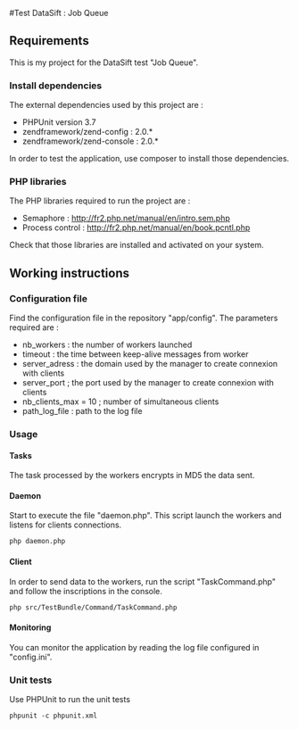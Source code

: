 #Test DataSift : Job Queue
## Requirements
This is my project for the DataSift test "Job Queue".
### Install dependencies
The external dependencies used by this project are :
 * PHPUnit version 3.7
 * zendframework/zend-config : 2.0.*
 * zendframework/zend-console : 2.0.*

In order to test the application, use composer to install those dependencies.  
### PHP libraries
The PHP libraries required to run the project are :
 * Semaphore : http://fr2.php.net/manual/en/intro.sem.php
 * Process control : http://fr2.php.net/manual/en/book.pcntl.php

Check that those libraries are installed and activated on your system.
## Working instructions
### Configuration file
Find the configuration file in the repository "app/config".
The parameters required are :
 * nb_workers : the number of workers launched 
 * timeout : the time between keep-alive messages from worker
 * server_adress : the domain used by the manager to create connexion with clients
 * server_port ; the port used by the manager to create connexion with clients
 * nb_clients_max = 10 ; number of simultaneous clients 
 * path_log_file : path to the log file

### Usage
#### Tasks
The task processed by the workers encrypts in MD5 the data sent.

#### Daemon
Start to execute the file "daemon.php". This script launch the workers and listens for clients connections.
```html
php daemon.php
```
#### Client
In order to send data to the workers, run the script "TaskCommand.php" and follow the inscriptions in the console.
```html
php src/TestBundle/Command/TaskCommand.php
```

#### Monitoring
You can monitor the application by reading the log file configured in "config.ini".

### Unit tests
Use PHPUnit to run the unit tests
```html
phpunit -c phpunit.xml 
```

